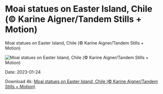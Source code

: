 # Moai statues on Easter Island, Chile (© Karine Aigner/Tandem Stills + Motion)

Moai statues on Easter Island, Chile (© Karine Aigner/Tandem Stills + Motion)

![Moai statues on Easter Island, Chile (© Karine Aigner/Tandem Stills + Motion)](https://bing.com/th?id=OHR.SunriseMoai_EN-US2278287529_UHD.jpg&w=1024&h=576)

Date: 2023-01-24

Download 4k: [Moai statues on Easter Island, Chile (© Karine Aigner/Tandem Stills + Motion)](https://bing.com/th?id=OHR.SunriseMoai_EN-US2278287529_UHD.jpg)

